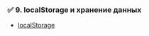 
### ✅ 9. **localStorage и хранение данных**

- [localStorage](https://learn.javascript.ru/localstorage)
    